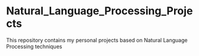 # Natural_Language_Processing_Projects
This repository contains my personal projects based on Natural Language Processing techniques
